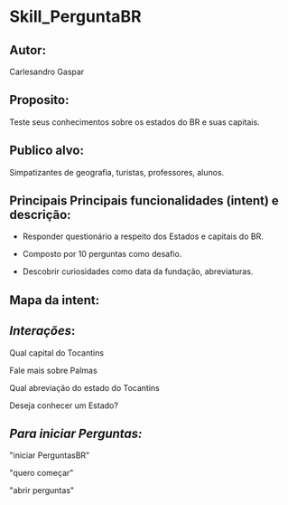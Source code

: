 # Skill_PerguntaBR

## **Autor**:
Carlesandro Gaspar

## **Proposito:** 
Teste seus conhecimentos sobre os estados do BR e suas capitais.

## **Publico alvo:** 
Simpatizantes de geografia, turistas, professores, alunos.

## **Principais Principais funcionalidades (intent) e descrição**:

- Responder questionário a respeito dos Estados e capitais do BR.

- Composto por 10 perguntas como desafio.

- Descobrir curiosidades como data da fundação, abreviaturas.

## **Mapa da intent**:

## ***Interações***:
Qual capital do Tocantins

Fale mais sobre Palmas

Qual abreviação do estado do Tocantins

Deseja conhecer um Estado?

## ***Para iniciar Perguntas:***
"iniciar PerguntasBR"

"quero começar"

"abrir perguntas"


